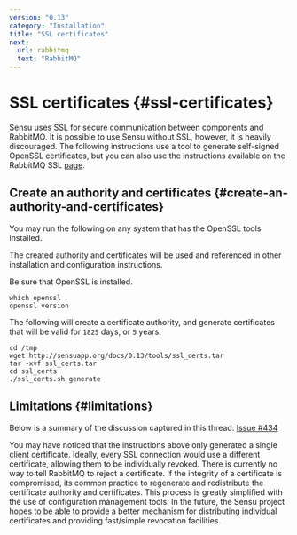 ```yaml
---
version: "0.13"
category: "Installation"
title: "SSL certificates"
next:
  url: rabbitmq
  text: "RabbitMQ"
---
```


# SSL certificates {#ssl-certificates}

Sensu uses SSL for secure communication between components and
RabbitMQ. It is possible to use Sensu without SSL, however, it is
heavily discouraged. The following instructions use a tool to generate
self-signed OpenSSL certificates, but you can also use the
instructions available on the RabbitMQ SSL
[page](http://www.rabbitmq.com/ssl.html).

## Create an authority and certificates {#create-an-authority-and-certificates}

You may run the following on any system that has the OpenSSL tools
installed.

The created authority and certificates will be used and referenced in
other installation and configuration instructions.

Be sure that OpenSSL is installed.

~~~ shell
which openssl
openssl version
~~~

The following will create a certificate authority, and generate
certificates that will be valid for `1825` days, or `5` years.

~~~ shell
cd /tmp
wget http://sensuapp.org/docs/0.13/tools/ssl_certs.tar
tar -xvf ssl_certs.tar
cd ssl_certs
./ssl_certs.sh generate
~~~

## Limitations {#limitations}

Below is a summary of the discussion captured in this thread: [Issue
\#434](https://github.com/sensu/sensu/issues/434)

You may have noticed that the instructions above only generated a
single client certificate. Ideally, every SSL connection would use a
different certificate, allowing them to be individually revoked. There
is currently no way to tell RabbitMQ to reject a certificate. If the
integrity of a certificate is compromised, its common practice to
regenerate and redistribute the certificate authority and
certificates. This process is greatly simplified with the use of
configuration management tools. In the future, the Sensu project hopes
to be able to provide a better mechanism for distributing individual
certificates and providing fast/simple revocation facilities.
